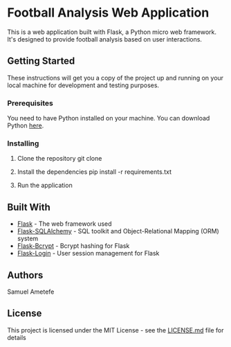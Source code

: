 # Football Analysis Web Application

This is a web application built with Flask, a Python micro web framework. It's designed to provide football analysis based on user interactions.

## Getting Started

These instructions will get you a copy of the project up and running on your local machine for development and testing purposes.

### Prerequisites

You need to have Python installed on your machine. You can download Python [here](https://www.python.org/downloads/).

### Installing

1. Clone the repository
git clone

2. Install the dependencies
pip install -r requirements.txt

3. Run the application

## Built With

- [Flask](https://flask.palletsprojects.com/en/2.0.x/) - The web framework used
- [Flask-SQLAlchemy](https://flask-sqlalchemy.palletsprojects.com/en/2.x/) - SQL toolkit and Object-Relational Mapping (ORM) system
- [Flask-Bcrypt](https://flask-bcrypt.readthedocs.io/en/latest/) - Bcrypt hashing for Flask
- [Flask-Login](https://flask-login.readthedocs.io/en/latest/) - User session management for Flask

## Authors
Samuel Ametefe

## License

This project is licensed under the MIT License - see the [LICENSE.md](LICENSE.md) file for details
